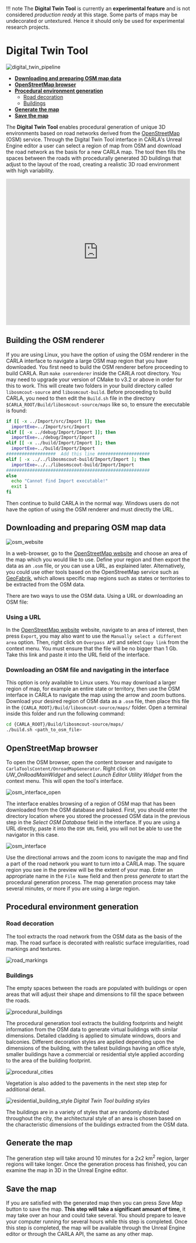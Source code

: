 !!! note
	The __Digital Twin Tool__ is currently an __experimental feature__ and is not considered *production ready* at this stage. Some parts of maps may be undecorated or untextured. Hence it should only be used for experimental research projects.

# Digital Twin Tool

![digital_twin_pipeline](img/pipeline.jpg)

- [__Downloading and preparing OSM map data__](#downloading-and-preparing-osm-map-data)
- [__OpenStreetMap browser__](#openstreetmap-browser)
- [__Procedural environment generation__](#procedural-environment-generation)
	- [Road decoration](#overview)
	- [Buildings](#alsm)
- [__Generate the map__](#generate-the-map)
- [__Save the map__](#save-the-map)

The __Digital Twin Tool__ enables procedural generation of unique 3D environments based on road networks derived from the [OpenStreetMap](https://www.openstreetmap.org) (OSM) service. Through the Digital Twin Tool interface in CARLA's Unreal Engine editor a user can select a region of map from OSM and download the road network as the basis for a new CARLA map. The tool then fills the spaces between the roads with procedurally generated 3D buildings that adjust to the layout of the road, creating a realistic 3D road environment with high variability.

<iframe width="100%" height="400px" src="https://www.youtube.com/embed/gTutXdS2UkQ?si=hssM3YRCAjSIzdXM" title="YouTube video player" frameborder="0" allow="accelerometer; autoplay; clipboard-write; encrypted-media; gyroscope; picture-in-picture; web-share" referrerpolicy="strict-origin-when-cross-origin" allowfullscreen></iframe>

## Building the OSM renderer

If you are using Linux, you have the option of using the OSM renderer in the CARLA interface to navigate a large OSM map region that you have downloaded. You first need to build the OSM renderer before proceeding to build CARLA. Run `make osmrenderer` inside the CARLA root directory. You may need to upgrade your version of CMake to v3.2 or above in order for this to work. This will create two folders in your build directory called `libosmcout-source` and `libosmcout-build`. Before proceeding to build CARLA, you need to then edit the `Build.sh` file in the directory `$CARLA_ROOT/Build/libosmcout-source/maps` like so, to ensure the executable is found:

```bash
if [[ -x ../Import/src/Import ]]; then
  importExe=../Import/src/Import
elif [[ -x ../debug/Import/Import ]]; then
  importExe=../debug/Import/Import
elif [[ -x ../build/Import/Import ]]; then
  importExe=../build/Import/Import
###################  Add this line ####################
elif [ -x ../../libosmscout-build/Import/Import ]; then
  importExe=../../libosmscout-build/Import/Import
#######################################################
else
  echo "Cannot find Import executable!"
  exit 1
fi
```

Then continue to build CARLA in the normal way. Windows users do not have the option of using the OSM renderer and must directly the URL. 

## Downloading and preparing OSM map data

![osm_website](img/osm_export.png)

In a web-browser, go to the [OpenStreetMap website](https:/www.openstreetmap.org) and choose an area of the map which you would like to use. Define your region and then export the data as an `.osm` file, or you can use a URL, as explained later. Alternatively, you could use other tools based on the OpenStreetMap service such as [GeoFabrik](https://download.geofabrik.de/), which allows specific map regions such as states or territories to be extracted from the OSM data.

There are two ways to use the OSM data. Using a URL or downloading an OSM file: 

### Using a URL

In the [OpenStreetMap website](https:/www.openstreetmap.org) website, navigate to an area of interest, then press `Export`, you may also want to use the `Manually select a different area` option. Then, right click on `Overpass API` and select `Copy link` from the context menu. You must ensure that the file will be no bigger than 1 Gb. Take this link and paste it into the URL field of the interface.

### Downloading an OSM file and navigating in the interface

This option is only available to Linux users. You may download a larger region of map, for example an entire state or territory, then use the OSM interface in CARLA to navigate the map using the arrow and zoom buttons. Download your desired region of OSM data as a `.osm` file, then place this file in the `{CARLA_ROOT}/Build/libosmcout-source/maps/` folder. Open a terminal inside this folder and run the following command:

```sh
cd {CARLA_ROOT}/Build/libosmcout-source/maps/
./build.sh <path_to_osm_file>
```

## OpenStreetMap browser

To open the OSM browser, open the content browser and navigate to `CarlaToolsContent/OnroadMapGenerator`. Right click on *UW_OnRoadMainWidget* and select *Launch Editor Utility Widget* from the context menu. This will open the tool's interface. 

![osm_interface_open](img/digital_twins_widget.png)

The interface enables browsing of a region of OSM map that has been downloaded from the OSM database and baked. First, you should enter the directory location where you stored the processed OSM data in the previous step in the *Select OSM Database* field in the interface. If you are using a URL directly, paste it into the `OSM URL` field, you will not be able to use the navigator in this case. 

![osm_interface](img/digital_twins_interface.png)

Use the directional arrows and the zoom icons to navigate the map and find a part of the road network you want to turn into a CARLA map. The square region you see in the preview will be the extent of your map. Enter an appropriate name in the `File Name` field and then press *generate* to start the procedural generation process. The map generation process may take several minutes, or more if you are using a large region.

## Procedural environment generation

### Road decoration

The tool extracts the road network from the OSM data as the basis of the map. The road surface is decorated with realistic surface irregularities, road markings and textures. 

![road_markings](img/road_surface.jpg)

### Buildings

The empty spaces between the roads are populated with buildings or open areas that will adjust their shape and dimensions to fill the space between the roads. 

![procedural_buildings](img/procedural_building_generation.jpg)

The procedural generation tool extracts the building footprints and height information from the OSM data to generate virtual buildings with similar dimensions. Detailed cladding is applied to simulate windows, doors and balconies. Different decoration styles are applied depending upon the dimensions of the building, with the tallest buildings having an office style, smaller buildings have a commercial or residential style applied according to the area of the building footprint.

![procedural_cities](img/digital_twins_vegetation.jpg)

Vegetation is also added to the pavements in the next step step for additional detail.

![residential_building_style](img/digital_twins_buildings.jpg)
*Digital Twin Tool building styles*

The buildings are in a variety of styles that are randomly distributed throughout the city, the architectural style of an area is chosen based on the characteristic dimensions of the buildings extracted from the OSM data.

## Generate the map

The generation step will take around 10 minutes for a 2x2 km<sup>2</sup> region, larger regions will take longer. Once the generation process has finished, you can examine the map in 3D in the Unreal Engine editor. 

## Save the map

If you are satisfied with the generated map then you can press *Save Map* button to save the map. __This step will take a significant amount of time__, it may take over an hour and could take several. You should prepare to leave your computer running for several hours while this step is completed. Once this step is completed, the map will be available through the Unreal Engine editor or through the CARLA API, the same as any other map. 
